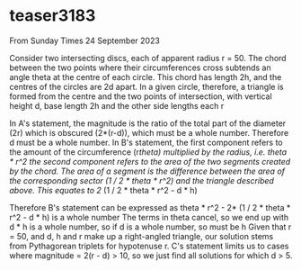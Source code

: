 # teaser3183
From Sunday Times 24 September 2023

Consider two intersecting discs, each of apparent radius r = 50.
The chord between the two points where their circumferences cross subtends an angle theta at the centre of each circle.
This chord has length 2h, and the centres of the circles are 2d apart.
In a given circle, therefore, a triangle is formed from the centre and the two points of intersection, with vertical height d, base length 2h and the other side lengths each r

In A's statement, the magnitude is the ratio of the total part of the diameter (2r) which is obscured (2*(r-d)), which must be a whole number. Therefore d must be a whole number.
In B's statement, the first component refers to the amount of the circumference (r*theta) multiplied by the radius, i.e. theta * r^2
                  the second component refers to the area of the two segments created by the chord.
                  The area of a segment is the difference between the area of the corresponding sector (1 / 2 * theta * r^2) and the triangle described above. This equates to
                  2* (1 / 2 * theta * r^2 - d * h)

Therefore B's statement can be expressed as theta * r^2 - 2* (1 / 2 * theta * r^2 - d * h) is a whole number
The terms in theta cancel, so we end up with d * h is a whole number, so if d is a whole number, so must be h
Given that r = 50, and d, h and r make up a right-angled triangle, our solution stems from Pythagorean triplets for hypotenuse r.
C's statement limits us to cases where magnitude = 2(r - d) > 10, so we just find all solutions for which d > 5.
